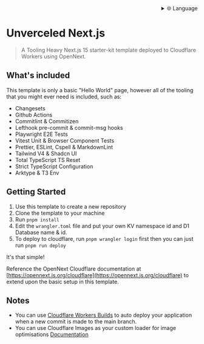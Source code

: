 
<div align="right">
  <details>
    <summary >🌐 Language</summary>
    <div>
      <div align="center">
        <a href="https://openaitx.github.io/view.html?user=ixahmedxi&project=unverceled-nextjs&lang=en">English</a>
        | <a href="https://openaitx.github.io/view.html?user=ixahmedxi&project=unverceled-nextjs&lang=zh-CN">简体中文</a>
        | <a href="https://openaitx.github.io/view.html?user=ixahmedxi&project=unverceled-nextjs&lang=zh-TW">繁體中文</a>
        | <a href="https://openaitx.github.io/view.html?user=ixahmedxi&project=unverceled-nextjs&lang=ja">日本語</a>
        | <a href="https://openaitx.github.io/view.html?user=ixahmedxi&project=unverceled-nextjs&lang=ko">한국어</a>
        | <a href="https://openaitx.github.io/view.html?user=ixahmedxi&project=unverceled-nextjs&lang=hi">हिन्दी</a>
        | <a href="https://openaitx.github.io/view.html?user=ixahmedxi&project=unverceled-nextjs&lang=th">ไทย</a>
        | <a href="https://openaitx.github.io/view.html?user=ixahmedxi&project=unverceled-nextjs&lang=fr">Français</a>
        | <a href="https://openaitx.github.io/view.html?user=ixahmedxi&project=unverceled-nextjs&lang=de">Deutsch</a>
        | <a href="https://openaitx.github.io/view.html?user=ixahmedxi&project=unverceled-nextjs&lang=es">Español</a>
        | <a href="https://openaitx.github.io/view.html?user=ixahmedxi&project=unverceled-nextjs&lang=it">Italiano</a>
        | <a href="https://openaitx.github.io/view.html?user=ixahmedxi&project=unverceled-nextjs&lang=ru">Русский</a>
        | <a href="https://openaitx.github.io/view.html?user=ixahmedxi&project=unverceled-nextjs&lang=pt">Português</a>
        | <a href="https://openaitx.github.io/view.html?user=ixahmedxi&project=unverceled-nextjs&lang=nl">Nederlands</a>
        | <a href="https://openaitx.github.io/view.html?user=ixahmedxi&project=unverceled-nextjs&lang=pl">Polski</a>
        | <a href="https://openaitx.github.io/view.html?user=ixahmedxi&project=unverceled-nextjs&lang=ar">العربية</a>
        | <a href="https://openaitx.github.io/view.html?user=ixahmedxi&project=unverceled-nextjs&lang=fa">فارسی</a>
        | <a href="https://openaitx.github.io/view.html?user=ixahmedxi&project=unverceled-nextjs&lang=tr">Türkçe</a>
        | <a href="https://openaitx.github.io/view.html?user=ixahmedxi&project=unverceled-nextjs&lang=vi">Tiếng Việt</a>
        | <a href="https://openaitx.github.io/view.html?user=ixahmedxi&project=unverceled-nextjs&lang=id">Bahasa Indonesia</a>
      </div>
    </div>
  </details>
</div>

# Unverceled Next.js

> A Tooling Heavy Next.js 15 starter-kit template deployed to Cloudflare Workers using OpenNext.

## What's included

This template is only a basic "Hello World" page, however all of the tooling that you might ever need is included, such as:

- Changesets
- Github Actions
- Commitlint & Commitizen
- Lefthook pre-commit & commit-msg hooks
- Playwright E2E Tests
- Vitest Unit & Browser Component Tests
- Prettier, ESLint, Cspell & MarkdownLint
- Tailwind V4 & Shadcn UI
- Total TypeScript TS Reset
- Strict TypeScript Configuration
- Arktype & T3 Env

## Getting Started

1. Use this template to create a new repository
2. Clone the template to your machine
3. Run `pnpm install`
4. Edit the `wrangler.toml` file and put your own KV namespace id and D1 Database name & id.
5. To deploy to cloudflare, run `pnpm wrangler login` first then you can just run `pnpm run deploy`

It's that simple!

Reference the OpenNext Cloudflare documentation at [https://opennext.js.org/cloudflare](https://opennext.js.org/cloudflare) to extend upon the basic setup in this template.

## Notes

- You can use [Cloudflare Workers Builds](https://developers.cloudflare.com/workers/ci-cd/builds/) to auto deploy your application when a new commit is made to the main branch.
- You can use Cloudflare Images as your custom loader for image optimisations [Documentation](https://opennext.js.org/cloudflare/howtos/image)
